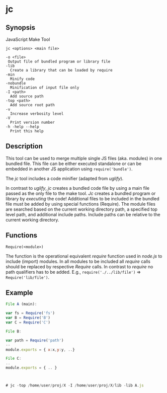 # jc

## Synopsis

JavaScript Make Tool

```
jc <options> <main file>

-o <file>
 Output file of bundled program or library file
-lib
  Create a library that can be loaded by require
-min
  Minify code
-nobundle
  Minification of input file only
-I <path>
  Add source path
-top <path>
  Add source root path
-v 
  Increase verbosity level
-V 
  Print version number
-h -help --help
  Print this help
```

## Description

This tool can be used to merge multiple single JS files (aka. modules) in one bundled file. This file can be either executed standalone or can be embedded in another JS application using `require('bundle')`.

The *jc* tool includes a code minifier (adapted from *uglify*). 

In contrast to *uglify*, *jc* creates a bundled code file by using a main file passed as the only file to the make tool. *Jc* creates a bundled program or library by *executing* the code! Additional files to be included in the bundled file must be added by using special functions (Require). The module files are searched based on the current working directory path, a specified top level path, and additional include paths. Include paths can be relative to the current working directory.



## Functions

`Require(<module>)`


The function is the operational equivalent *require* function used in *node.js* to include (import) modules. In all modules to be included all *require* calls should be replaced by respective *Require* calls. In contrast to *require* no path qualifiers has to be added. E.g., `require('./../lib/file')` &rArr; `Require('lib/file')`.


## Example


```javascript
File A (main):

var fs = Require('fs')
var B = Require('B')
var C = Require('C')

File B:

var path = Require('path')
--
module.exports = { x:x,y:y, ..}

File C:
..
module.exports = { .. }



# jc -top /home/user/proj/X -I /home/user/proj/X/lib -lib A.js
```



